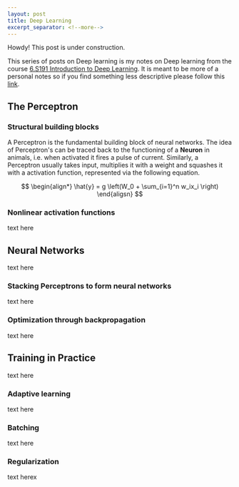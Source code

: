 ```yaml
---
layout: post
title: Deep Learning
excerpt_separator: <!--more-->
---
```


<div class="message">
  Howdy! This post is under construction.
</div>

 This series of posts on Deep learning is my notes on Deep learning from the course [6.S191 Introduction to Deep Learning](http://introtodeeplearning.com). It is meant to be more of a personal notes so if you find something less descriptive please follow this [link](http://introtodeeplearning.com).

 <!--more-->

## The Perceptron


### Structural building blocks

A Perceptron is the fundamental building block of neural networks. The idea of Perceptron's can be traced back to the functioning of a **Neuron** in animals, i.e. when activated it fires a pulse of current. Similarly, a Perceptron usually takes input, multiplies it with a weight and squashes it with a activation function, represented via the following equation.

$$
  \begin{align*}
    \hat{y} =  g \left(W_0 + \sum_{i=1}^n w_ix_i \right)
  \end{aligsn}
$$

### Nonlinear activation functions

text here

## Neural Networks

text here

### Stacking Perceptrons to form neural networks

text here

### Optimization through backpropagation

text here


## Training in Practice

text here

### Adaptive learning

text here

### Batching

text here

### Regularization

text herex
